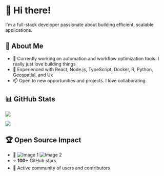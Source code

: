 # 👋 Hi there!

I'm a full-stack developer passionate about building efficient, scalable applications.

## 🚀 About Me
- 🔭 Currently working on automation and workflow optimization tools. I really just love building things
- 🌱 Experienced with React, Node.js, TypeScript, Docker, R, Python, Geospatial, and Ux
- 📫 Open to new opportunities and projects. I love collaborating. 

## 📊 GitHub Stats
![](https://github-readme-stats.vercel.app/api/top-langs/?username=jamcalli&layout=compact&theme=dark)

![](https://github-readme-stats.vercel.app/api?username=jamcalli&show_icons=true&theme=dark&include_all_commits=true)

## 🏆 Open Source Impact
- 🐳 
![Image 1](https://img.shields.io/docker/pulls/lakker/pulsarr?label=Image1%20Pulls)
![Image 2](https://img.shields.io/docker/pulls/lakker/abb-discord-bot?label=Image2%20Pulls)
- ⭐ **100+** GitHub stars  
- 👥 Active community of users and contributors
